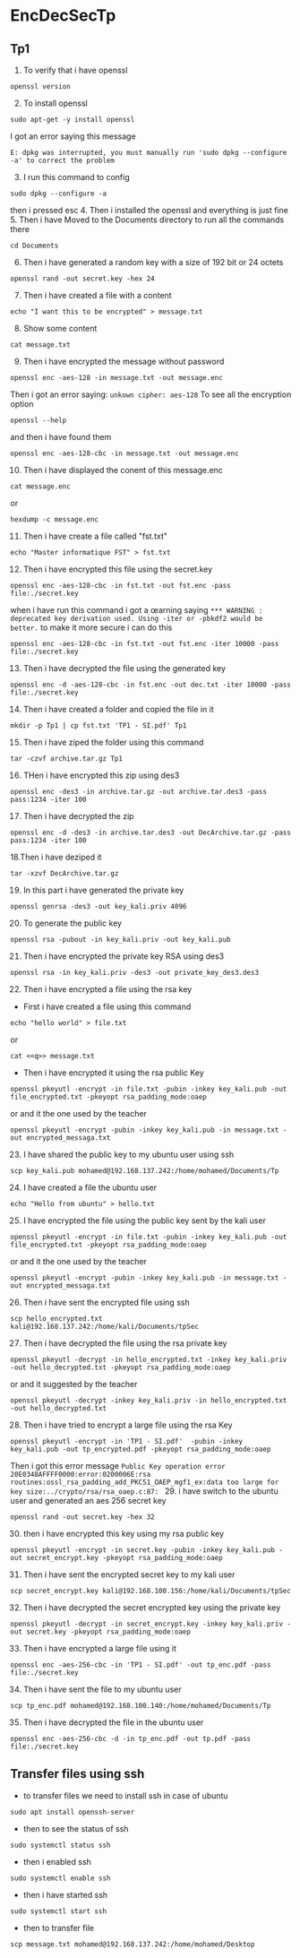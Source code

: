 # EncDecSecTp
## Tp1 
1. To verify that i have openssl 
```
openssl version
```
2. To install openssl
```
sudo apt-get -y install openssl
```
I got an error saying this message
```
E: dpkg was interrupted, you must manually run 'sudo dpkg --configure -a' to correct the problem
```
3. I run this command to config
```
sudo dpkg --configure -a
```
then i pressed esc
4. Then i installed the openssl and everything is just fine
5. Then i have Moved to the Documents directory to run all the commands there
```
cd Documents
```
6. Then i have generated a random key with a size of 192 bit or 24 octets
```
openssl rand -out secret.key -hex 24
```
7. Then i have created a file with a content
```
echo "I want this to be encrypted" > message.txt
```
8. Show some content 
```
cat message.txt
```
9. Then i have encrypted the message without password
```
openssl enc -aes-128 -in message.txt -out message.enc
```
Then i got an error saying: `unkown cipher: aes-128` To see all the encryption option
```
openssl --help
```
and then i have found them 
```
openssl enc -aes-128-cbc -in message.txt -out message.enc
```
10. Then i have displayed the conent of this message.enc
```
cat message.enc
```
or 
```
hexdump -c message.enc
```
11. Then i have create a file called "fst.txt"
```
echo "Master informatique FST" > fst.txt  
```
12. Then i have encrypted this file using the secret.key
```
openssl enc -aes-128-cbc -in fst.txt -out fst.enc -pass file:./secret.key
```
when i have run this command i got a œarning saying `*** WARNING : deprecated key derivation used.
Using -iter or -pbkdf2 would be better.`
to make it more secure i can do this
```
openssl enc -aes-128-cbc -in fst.txt -out fst.enc -iter 10000 -pass file:./secret.key
```
13. Then i have decrypted the file using the generated key
```
openssl enc -d -aes-128-cbc -in fst.enc -out dec.txt -iter 10000 -pass file:./secret.key
```
14. Then i have created a folder and copied the file in it
```
mkdir -p Tp1 | cp fst.txt 'TP1 - SI.pdf' Tp1
```
15. Then i have ziped the folder using this command
```
tar -czvf archive.tar.gz Tp1
```
16. THen i have encrypted this zip using des3
```
openssl enc -des3 -in archive.tar.gz -out archive.tar.des3 -pass pass:1234 -iter 100
```
17. Then i have decrypted the zip
```
openssl enc -d -des3 -in archive.tar.des3 -out DecArchive.tar.gz -pass pass:1234 -iter 100
```
18.Then i have deziped it
```
tar -xzvf DecArchive.tar.gz
```
19. In this part i have generated the private key 
```
openssl genrsa -des3 -out key_kali.priv 4096
```
20. To generate the public key 
```
openssl rsa -pubout -in key_kali.priv -out key_kali.pub
```
21. Then i have encrypted the private key RSA using des3
```
openssl rsa -in key_kali.priv -des3 -out private_key_des3.des3
```
22. Then i have encrypted a file using the rsa key <br>
- First i have created a file using this command
```
echo "hello world" > file.txt 
```
or 
```
cat <<q>> message.txt
```
- Then i have encrypted it using the rsa public Key
```
openssl pkeyutl -encrypt -in file.txt -pubin -inkey key_kali.pub -out file_encrypted.txt -pkeyopt rsa_padding_mode:oaep
```
or and it the one used by the teacher
```
openssl pkeyutl -encrypt -pubin -inkey key_kali.pub -in message.txt -out encrypted_messaga.txt
```
23. I have shared the public key to my ubuntu user using ssh
```
scp key_kali.pub mohamed@192.168.137.242:/home/mohamed/Documents/Tp
```
24. I have created a file the ubuntu user
```
echo "Hello from ubuntu" > hello.txt
```
25. I have encrypted the file using the public key sent by the kali user
```
openssl pkeyutl -encrypt -in file.txt -pubin -inkey key_kali.pub -out file_encrypted.txt -pkeyopt rsa_padding_mode:oaep
```
or and it the one used by the teacher
```
openssl pkeyutl -encrypt -pubin -inkey key_kali.pub -in message.txt -out encrypted_messaga.txt
```
26. Then i have sent the encrypted file using ssh 
```
scp hello_encrypted.txt kali@192.168.137.242:/home/kali/Documents/tpSec
```
27. Then i have decrypted the file using the rsa private key
```
openssl pkeyutl -decrypt -in hello_encrypted.txt -inkey key_kali.priv -out hello_decrypted.txt -pkeyopt rsa_padding_mode:oaep
```
or and it suggested by the teacher
```
openssl pkeyutl -decrypt -inkey key_kali.priv -in hello_encrypted.txt -out hello_decrypted.txt
```
28. Then i have tried to encrypt a large file using the rsa Key
```
openssl pkeyutl -encrypt -in 'TP1 - SI.pdf'  -pubin -inkey key_kali.pub -out tp_encrypted.pdf -pkeyopt rsa_padding_mode:oaep
```
Then i got this error message `Public Key operation error
20E0348AFFFF0000:error:0200006E:rsa routines:ossl_rsa_padding_add_PKCS1_OAEP_mgf1_ex:data too large for key size:../crypto/rsa/rsa_oaep.c:87:
`
29. i have switch to the ubuntu user and generated an aes 256 secret key
```
openssl rand -out secret.key -hex 32
```
30. then i have encrypted this key using my rsa public key
```
openssl pkeyutl -encrypt -in secret.key -pubin -inkey key_kali.pub -out secret_encrypt.key -pkeyopt rsa_padding_mode:oaep
```
31. Then i have sent the encrypted secret key to my kali user
```
scp secret_encrypt.key kali@192.168.100.156:/home/kali/Documents/tpSec
```
32. Then i have decrypted the secret encrypted key using the private key
```
openssl pkeyutl -decrypt -in secret_encrypt.key -inkey key_kali.priv -out secret.key -pkeyopt rsa_padding_mode:oaep
```
33. Then i have encrypted a large file using it
```
openssl enc -aes-256-cbc -in 'TP1 - SI.pdf' -out tp_enc.pdf -pass file:./secret.key
```
34. Then i have sent the file to my ubuntu user
```
scp tp_enc.pdf mohamed@192.168.100.140:/home/mohamed/Documents/Tp
```
35. Then i have decrypted the file in the ubuntu user
```
openssl enc -aes-256-cbc -d -in tp_enc.pdf -out tp.pdf -pass file:./secret.key
```
## Transfer files using ssh

- to transfer files we need to install ssh in case of ubuntu
```
sudo apt install openssh-server
```
- then to see the status of ssh
```
sudo systemctl status ssh
```
- then i enabled ssh
```
sudo systemctl enable ssh
```
- then i have started ssh
```
sudo systemctl start ssh
```
- then to transfer file
```
scp message.txt mohamed@192.168.137.242:/home/mohamed/Desktop
```

